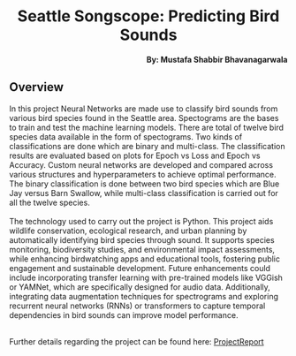 <h1 align="center">Seattle Songscope: Predicting Bird Sounds </h1>

<p align="right"><b>By: Mustafa Shabbir Bhavanagarwala</b></p>

## Overview
<p>In this project Neural Networks are made use to classify bird sounds from various bird species found in the Seattle area. Spectograms are the bases to train and test the machine learning models. There are total of twelve bird species data available in the form of spectograms. Two kinds of classifications are done which are binary and multi-class. The classification results are evaluated based on plots for Epoch vs Loss and Epoch vs Accuracy. Custom neural 
networks are developed and compared across various structures and hyperparameters 
to achieve optimal performance. The binary classification is done between two bird species which are Blue Jay versus Barn Swallow, while multi-class classification is carried out for all the twelve species.
<br>
<br>
The technology used to carry out the project is Python. This project aids wildlife conservation, ecological 
research, and urban planning by automatically identifying bird species through sound. It 
supports species monitoring, biodiversity studies, and environmental impact 
assessments, while enhancing birdwatching apps and educational tools, fostering public 
engagement and sustainable development. Future enhancements could include incorporating transfer learning with pre-trained models like VGGish or YAMNet, which are specifically designed for audio data. Additionally, integrating data augmentation techniques for spectrograms and exploring recurrent neural networks (RNNs) or transformers to capture temporal dependencies in bird sounds can improve model performance.
<br>
<br>

Further details regarding the project can be found here: [ProjectReport](Report.pdf)

</p>